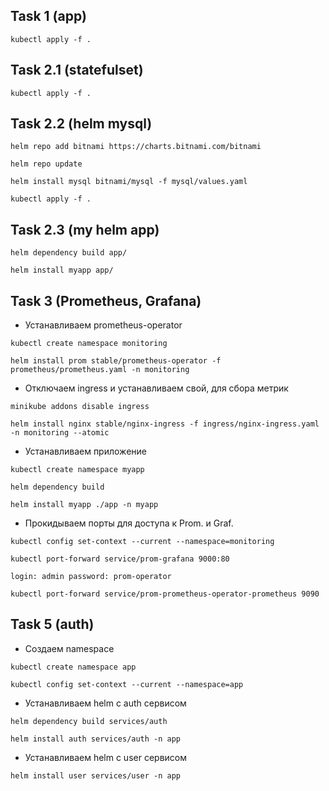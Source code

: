 ## Task 1 (app)
``kubectl apply -f .`` 

## Task 2.1 (statefulset)
``kubectl apply -f .`` 

## Task 2.2 (helm mysql)
``helm repo add bitnami https://charts.bitnami.com/bitnami``

``helm repo update``

``helm install mysql bitnami/mysql -f mysql/values.yaml``

``kubectl apply -f .``

## Task 2.3 (my helm app)

``helm dependency build app/``

``helm install myapp app/``

## Task 3 (Prometheus, Grafana)

- Устанавливаем prometheus-operator

``kubectl create namespace monitoring``

``helm install prom stable/prometheus-operator -f prometheus/prometheus.yaml -n monitoring``

 - Отключаем ingress и устанавливаем свой, для сбора метрик
 
 ``minikube addons disable ingress``
 
 ``helm install nginx stable/nginx-ingress -f ingress/nginx-ingress.yaml -n monitoring --atomic``

- Устанавливаем приложение

``kubectl create namespace myapp``

``helm dependency build``

``helm install myapp ./app -n myapp``

- Прокидываем порты для доступа к Prom. и Graf.

``kubectl config set-context --current --namespace=monitoring``

``kubectl port-forward service/prom-grafana 9000:80``

``login: admin password: prom-operator``

``kubectl port-forward service/prom-prometheus-operator-prometheus 9090``

## Task 5 (auth)

- Создаем namespace

``kubectl create namespace app``

``kubectl config set-context --current --namespace=app``

- Устанавливаем helm с auth сервисом

``helm dependency build services/auth``

``helm install auth services/auth -n app``

- Устанавливаем helm с user сервисом

``helm install user services/user -n app``



